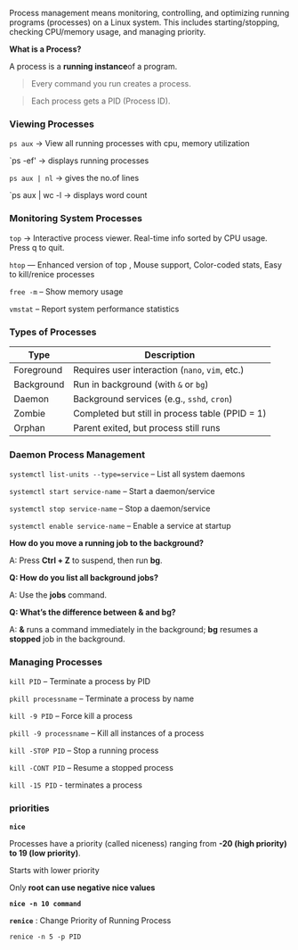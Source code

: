 Process management means monitoring, controlling, and optimizing running programs (processes) on a Linux system. This includes starting/stopping, checking CPU/memory usage, and managing priority.

**What is a Process?**

A process is a **running instance**of a program.

> Every command you run creates a process.

> Each process gets a PID (Process ID).


### Viewing Processes

`ps aux` -> View all running processes  with cpu, memory utilization

`ps -ef' -> displays running processes

`ps aux | nl` -> gives the no.of lines

`ps aux | wc -l -> displays word count

### Monitoring System Processes

`top` -> Interactive process viewer. Real-time info sorted by CPU usage. Press q to quit.

`htop` — Enhanced version of top , Mouse support, Color-coded stats, Easy to kill/renice processes

`free -m` – Show memory usage

`vmstat` – Report system performance statistics

### Types of Processes

| Type       | Description                                     |
| ---------- | ----------------------------------------------- |
| Foreground | Requires user interaction (`nano`, `vim`, etc.)      |
| Background | Run in background (with `&` or `bg`)            |
| Daemon     | Background services (e.g., `sshd`, `cron`)      |
| Zombie     | Completed but still in process table (PPID = 1) |
| Orphan     | Parent exited, but process still runs           |


### Daemon Process Management

`systemctl list-units --type=service` – List all system daemons

`systemctl start service-name` – Start a daemon/service

`systemctl stop service-name` – Stop a daemon/service

`systemctl enable service-name` – Enable a service at startup


**How do you move a running job to the background?**

A: Press **Ctrl + Z** to suspend, then run **bg**.

**Q: How do you list all background jobs?**

A: Use the **jobs** command.

**Q: What’s the difference between & and bg?**

A: **&** runs a command immediately in the background; **bg** resumes a **stopped** job in the background.

### Managing Processes

`kill PID` – Terminate a process by PID

`pkill processname` – Terminate a process by name

`kill -9 PID` – Force kill a process

`pkill -9 processname` – Kill all instances of a process

`kill -STOP PID` – Stop a running process

`kill -CONT PID` – Resume a stopped process

`kill -15 PID` - terminates a process 

### priorities

**`nice`**

Processes have a priority (called niceness) ranging from **-20 (high priority) to 19 (low priority)**.

Starts with lower priority

Only **root can use negative nice values**

**`nice -n 10 command`**

**`renice`** :  Change Priority of Running Process

`renice -n 5 -p PID`









